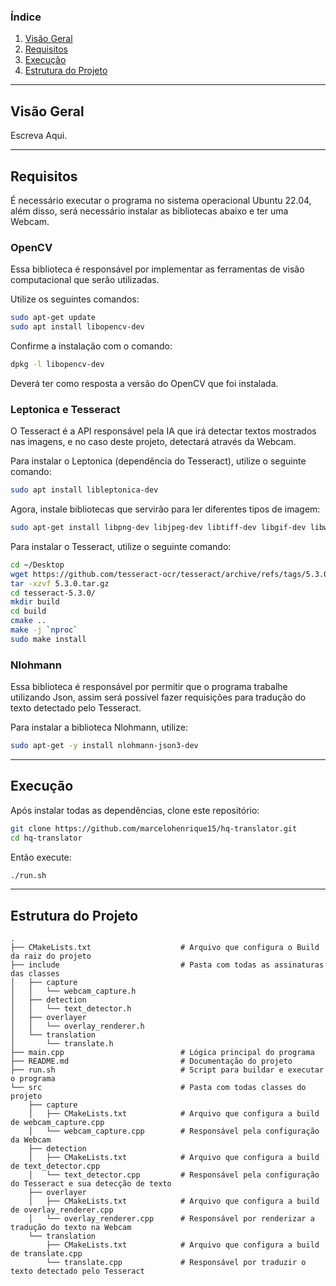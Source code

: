 ### Índice
1. [Visão Geral](#visão-geral)
2. [Requisitos](#requisitos)
3. [Execução](#execução)
4. [Estrutura do Projeto](#estrutura-do-projeto)

---

## Visão Geral

Escreva Aqui.

---

## Requisitos

É necessário executar o programa no sistema operacional Ubuntu 22.04, além disso, será necessário instalar as bibliotecas abaixo e ter uma Webcam.

### OpenCV

Essa biblioteca é responsável por implementar as ferramentas de visão computacional que serão utilizadas.

Utilize os seguintes comandos:

```bash
sudo apt-get update
sudo apt install libopencv-dev
```

Confirme a instalação com o comando:

```bash
dpkg -l libopencv-dev
```
Deverá ter como resposta a versão do OpenCV que foi instalada.

### Leptonica e Tesseract
O Tesseract é a API responsável pela IA que irá detectar textos mostrados nas imagens, e no caso deste projeto, detectará através da Webcam.

Para instalar o Leptonica (dependência do Tesseract), utilize o seguinte comando:

```bash
sudo apt install libleptonica-dev
```

Agora, instale bibliotecas que servirão para ler diferentes tipos de imagem:

```bash
sudo apt-get install libpng-dev libjpeg-dev libtiff-dev libgif-dev libwebp-dev libopenjp2-7-dev zlib1g-dev
```

Para instalar o Tesseract, utilize o seguinte comando:

```bash
cd ~/Desktop
wget https://github.com/tesseract-ocr/tesseract/archive/refs/tags/5.3.0.tar.gz
tar -xzvf 5.3.0.tar.gz 
cd tesseract-5.3.0/
mkdir build
cd build
cmake ..
make -j `nproc`
sudo make install
```

### Nlohmann
Essa biblioteca é responsável por permitir que o programa trabalhe utilizando Json, assim será possível fazer requisições para tradução do texto detectado pelo Tesseract.

Para instalar a biblioteca Nlohmann, utilize:

```bash
sudo apt-get -y install nlohmann-json3-dev
```

---

## Execução

Após instalar todas as dependências, clone este repositório:

```bash
git clone https://github.com/marcelohenrique15/hq-translator.git
cd hq-translator
```

Então execute:

```bash
./run.sh
```

---

## Estrutura do Projeto

```
.
├── CMakeLists.txt                    # Arquivo que configura o Build da raiz do projeto
├── include                           # Pasta com todas as assinaturas das classes
│   ├── capture
│   │   └── webcam_capture.h           
│   ├── detection
│   │   └── text_detector.h            
│   ├── overlayer
│   │   └── overlay_renderer.h
│   └── translation
│       └── translate.h
├── main.cpp                          # Lógica principal do programa
├── README.md                         # Documentação do projeto                 
├── run.sh                            # Script para buildar e executar o programa
└── src                               # Pasta com todas classes do projeto
    ├── capture
    │   ├── CMakeLists.txt            # Arquivo que configura a build de webcam_capture.cpp
    │   └── webcam_capture.cpp        # Responsável pela configuração da Webcam
    ├── detection
    │   ├── CMakeLists.txt            # Arquivo que configura a build de text_detector.cpp
    │   └── text_detector.cpp         # Responsável pela configuração do Tesseract e sua detecção de texto
    ├── overlayer
    │   ├── CMakeLists.txt            # Arquivo que configura a build de overlay_renderer.cpp
    │   └── overlay_renderer.cpp      # Responsável por renderizar a tradução do texto na Webcam
    └── translation
        ├── CMakeLists.txt            # Arquivo que configura a build de translate.cpp
        └── translate.cpp             # Responsável por traduzir o texto detectado pelo Tesseract
```